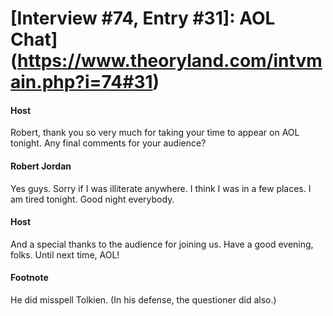 # [Interview #74, Entry #31]: AOL Chat](https://www.theoryland.com/intvmain.php?i=74#31)

#### Host

Robert, thank you so very much for taking your time to appear on AOL tonight. Any final comments for your audience?

#### Robert Jordan

Yes guys. Sorry if I was illiterate anywhere. I think I was in a few places. I am tired tonight. Good night everybody.

#### Host

And a special thanks to the audience for joining us. Have a good evening, folks. Until next time, AOL!

#### Footnote

He did misspell Tolkien. (In his defense, the questioner did also.)

